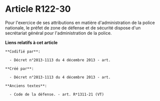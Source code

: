 # Article R122-30

Pour l'exercice de ses attributions en matière d'administration de la police nationale, le préfet de zone de défense et de
sécurité dispose d'un secrétariat général pour l'administration de la police.

**Liens relatifs à cet article**

	**Codifié par**:

	  - Décret n°2013-1113 du 4 décembre 2013 - art.

	**Créé par**:

	  - Décret n°2013-1113 du 4 décembre 2013 - art.

	**Anciens textes**:

	  - Code de la défense. - art. R*1311-21 (VT)
